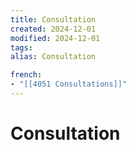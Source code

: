 ```yaml
---
title: Consultation
created: 2024-12-01
modified: 2024-12-01
tags: 
alias: Consultation

french:
- "[[4051 Consultations]]"
---
```

# Consultation
